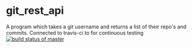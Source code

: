 # git_rest_api
A program which takes a git username and returns a list of their repo's and commits. Connected to travis-ci to for continuous testing
[![build status of master](https://travis-ci.org/zackedwards/git_rest_api.svg?branch=main)](https://travis-ci.org/zackedwards/git_rest_api)
